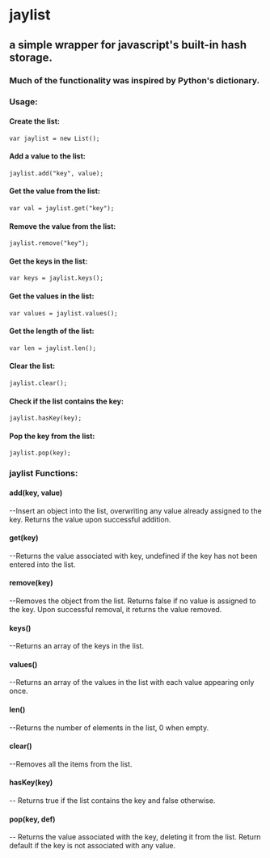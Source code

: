 # jaylist

## a simple wrapper for javascript's built-in hash storage. 

### Much of the functionality was inspired by Python's dictionary.

### Usage:

#### Create the list:

    var jaylist = new List(); 
    
    
#### Add a value to the list:

    jaylist.add("key", value);
  
  
#### Get the value from the list:

    var val = jaylist.get("key"); 
    
    
#### Remove the value from the list:

    jaylist.remove("key");
    
    
#### Get the keys in the list:

    var keys = jaylist.keys();
    
    
#### Get the values in the list:

    var values = jaylist.values();
    
     
#### Get the length of the list:

    var len = jaylist.len();
     
     
#### Clear the list:

    jaylist.clear();
    
    
#### Check if the list contains the key:
    
    jaylist.hasKey(key);
    

#### Pop the key from the list:

    jaylist.pop(key);
    
        
### jaylist Functions:

#### add(key, value)

--Insert an object into the list, overwriting any value already assigned to the key. Returns the value upon successful addition.

#### get(key)

--Returns the value associated with key, undefined if the key has not been entered into the list.

#### remove(key)

--Removes the object from the list. Returns false if no value is assigned to the key. Upon successful removal, it returns the value removed.

#### keys()

--Returns an array of the keys in the list.
 
#### values()

--Returns an array of the values in the list with each value appearing only once.

#### len() 

--Returns the number of elements in the list, 0 when empty.

#### clear()

--Removes all the items from the list.

#### hasKey(key)

-- Returns true if the list contains the key and false otherwise.

#### pop(key, def)

-- Returns the value associated with the key, deleting it from the list. Return default if the key is not associated with any value.

